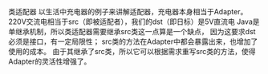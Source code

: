 类适配器
以生活中充电器的例子来讲解适配器，充电器本身相当于Adapter。
220V交流电相当于src（即被适配者），我们的dst（即日标）是5V直流电
Java是单继承机制，所以类适配器需要继承src类这一点算是一个缺点，
因为这要求dst必须是接口，有一定局限性；
src类的方法在Adapter中都会暴露出来，也增加了使用的成本。
由于其继承了src类，所以它可以根据需求重写src类的方法，使得Adapter的灵活性增强了。
